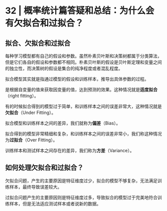 # 32 | 概率统计篇答疑和总结：为什么会有欠拟合和过拟合？

## 拟合、欠拟合和过拟合

每种学习模型都有自己的假设和参数。虽然朴素贝叶斯和决策树都属于分类算法，但是它们各自的假设和参数都不相同。朴素贝叶斯的假设是贝叶斯定理和变量之间的独立性，而决策树的假设是集合的纯净程度或者混乱程度。

拟合模型其实就是指通过模型的假设和训练样本，推导出具体参数的过程。

是根据自变量的值来获取因变量的值，达到预测的效果。这种情况就是**适度拟合**（right fitting）。

有的时候拟合得到的模型过于简单，和训练样本之间的误差非常大，这种情况就是**欠拟合**（Under Fitting）。

拟合模型和训练样本之间的差异，我们就称为**偏差**（Bias）。

拟合得到的模型非常精细和复杂，和训练样本之间的误差非常小，我们称这种情况为**过拟合**（Over Fitting）。

训练样本和测试样本之间存在的差异，我们称为**方差**（Variance）。

## 如何处理欠拟合和过拟合？

欠拟合问题，产生的主要原因是特征维度过少，拟合的模型不够复杂，无法满足训练样本，最终导致误差较大。

过拟合问题产生的主要原因则是特征维度过多，导致拟合的模型过于完美地符合训练样本，但是无法适应测试样本或者说新的数据。